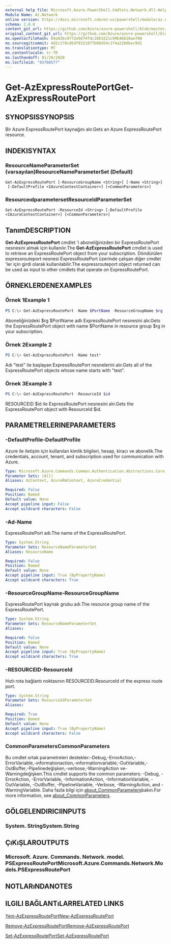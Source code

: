 ```yaml
---
external help file: Microsoft.Azure.PowerShell.Cmdlets.Network.dll-Help.xml
Module Name: Az.Network
online version: https://docs.microsoft.com/en-us/powershell/module/az.network/get-azexpressrouteport
schema: 2.0.0
content_git_url: https://github.com/Azure/azure-powershell/blob/master/src/Network/Network/help/Get-AzExpressRoutePort.md
original_content_git_url: https://github.com/Azure/azure-powershell/blob/master/src/Network/Network/help/Get-AzExpressRoutePort.md
ms.openlocfilehash: 69a03bc9772e9d74fdc1863221c99b46620ae700
ms.sourcegitcommit: 4d2c178cd6df9151877b08d54c1f4a228dbec9d1
ms.translationtype: MT
ms.contentlocale: tr-TR
ms.lasthandoff: 01/29/2020
ms.locfileid: "93760577"
---
```

# <span data-ttu-id="b62a3-101">Get-AzExpressRoutePort</span><span class="sxs-lookup"><span data-stu-id="b62a3-101">Get-AzExpressRoutePort</span></span>

## <span data-ttu-id="b62a3-102">SYNOPSIS</span><span class="sxs-lookup"><span data-stu-id="b62a3-102">SYNOPSIS</span></span>
<span data-ttu-id="b62a3-103">Bir Azure ExpressRoutePort kaynağını alır.</span><span class="sxs-lookup"><span data-stu-id="b62a3-103">Gets an Azure ExpressRoutePort resource.</span></span>

## <span data-ttu-id="b62a3-104">INDEKI</span><span class="sxs-lookup"><span data-stu-id="b62a3-104">SYNTAX</span></span>

### <span data-ttu-id="b62a3-105">ResourceNameParameterSet (varsayılan)</span><span class="sxs-lookup"><span data-stu-id="b62a3-105">ResourceNameParameterSet (Default)</span></span>
```
Get-AzExpressRoutePort [-ResourceGroupName <String>] [-Name <String>]
 [-DefaultProfile <IAzureContextContainer>] [<CommonParameters>]
```

### <span data-ttu-id="b62a3-106">Resourceıdparameterset</span><span class="sxs-lookup"><span data-stu-id="b62a3-106">ResourceIdParameterSet</span></span>
```
Get-AzExpressRoutePort -ResourceId <String> [-DefaultProfile <IAzureContextContainer>] [<CommonParameters>]
```

## <span data-ttu-id="b62a3-107">Tanım</span><span class="sxs-lookup"><span data-stu-id="b62a3-107">DESCRIPTION</span></span>
<span data-ttu-id="b62a3-108">**Get-AzExpressRoutePort** cmdlet 'i aboneliğinizden bir ExpressRoutePort nesnesini almak için kullanılır.</span><span class="sxs-lookup"><span data-stu-id="b62a3-108">The **Get-AzExpressRoutePort** cmdlet is used to retrieve an ExpressRoutePort object from your subscription.</span></span> <span data-ttu-id="b62a3-109">Döndürülen expressrouteport nesnesi ExpressRoutePort üzerinde çalışan diğer cmdlet 'ler için girdi olarak kullanılabilir.</span><span class="sxs-lookup"><span data-stu-id="b62a3-109">The expressrouteport object returned can be used as input to other cmdlets that operate on ExpressRoutePort.</span></span>

## <span data-ttu-id="b62a3-110">ÖRNEKLERDEN</span><span class="sxs-lookup"><span data-stu-id="b62a3-110">EXAMPLES</span></span>

### <span data-ttu-id="b62a3-111">Örnek 1</span><span class="sxs-lookup"><span data-stu-id="b62a3-111">Example 1</span></span>
```powershell
PS C:\> Get-AzExpressRoutePort -Name $PortName -ResourceGroupName $rg
```

<span data-ttu-id="b62a3-112">Aboneliğinizdeki $rg $PortName adlı ExpressRoutePort nesnesini alır.</span><span class="sxs-lookup"><span data-stu-id="b62a3-112">Gets the ExpressRoutePort object with name $PortName in resource group $rg in your subscription.</span></span>

### <span data-ttu-id="b62a3-113">Örnek 2</span><span class="sxs-lookup"><span data-stu-id="b62a3-113">Example 2</span></span>
```powershell
PS C:\> Get-AzExpressRoutePort -Name test*
```

<span data-ttu-id="b62a3-114">Adı "test" ile başlayan ExpressRoutePort nesnelerini alır.</span><span class="sxs-lookup"><span data-stu-id="b62a3-114">Gets all of the ExpressRoutePort objects whose name starts with "test".</span></span>

### <span data-ttu-id="b62a3-115">Örnek 3</span><span class="sxs-lookup"><span data-stu-id="b62a3-115">Example 3</span></span>
```powershell
PS C:\> Get-AzExpressRoutePort -ResourceId $id
```

<span data-ttu-id="b62a3-116">RESOURCEID $id ile ExpressRoutePort nesnesini alır.</span><span class="sxs-lookup"><span data-stu-id="b62a3-116">Gets the ExpressRoutePort object with ResourceId $id.</span></span> 

## <span data-ttu-id="b62a3-117">PARAMETRELERINE</span><span class="sxs-lookup"><span data-stu-id="b62a3-117">PARAMETERS</span></span>

### <span data-ttu-id="b62a3-118">-DefaultProfile</span><span class="sxs-lookup"><span data-stu-id="b62a3-118">-DefaultProfile</span></span>
<span data-ttu-id="b62a3-119">Azure ile iletişim için kullanılan kimlik bilgileri, hesap, kiracı ve abonelik.</span><span class="sxs-lookup"><span data-stu-id="b62a3-119">The credentials, account, tenant, and subscription used for communication with Azure.</span></span>

```yaml
Type: Microsoft.Azure.Commands.Common.Authentication.Abstractions.Core.IAzureContextContainer
Parameter Sets: (All)
Aliases: AzContext, AzureRmContext, AzureCredential

Required: False
Position: Named
Default value: None
Accept pipeline input: False
Accept wildcard characters: False
```

### <span data-ttu-id="b62a3-120">-Ad</span><span class="sxs-lookup"><span data-stu-id="b62a3-120">-Name</span></span>
<span data-ttu-id="b62a3-121">ExpressRoutePort adı.</span><span class="sxs-lookup"><span data-stu-id="b62a3-121">The name of the ExpressRoutePort.</span></span>

```yaml
Type: System.String
Parameter Sets: ResourceNameParameterSet
Aliases: ResourceName

Required: False
Position: Named
Default value: None
Accept pipeline input: True (ByPropertyName)
Accept wildcard characters: True
```

### <span data-ttu-id="b62a3-122">-ResourceGroupName</span><span class="sxs-lookup"><span data-stu-id="b62a3-122">-ResourceGroupName</span></span>
<span data-ttu-id="b62a3-123">ExpressRoutePort kaynak grubu adı.</span><span class="sxs-lookup"><span data-stu-id="b62a3-123">The resource group name of the ExpressRoutePort.</span></span>

```yaml
Type: System.String
Parameter Sets: ResourceNameParameterSet
Aliases:

Required: False
Position: Named
Default value: None
Accept pipeline input: True (ByPropertyName)
Accept wildcard characters: True
```

### <span data-ttu-id="b62a3-124">-RESOURCEID</span><span class="sxs-lookup"><span data-stu-id="b62a3-124">-ResourceId</span></span>
<span data-ttu-id="b62a3-125">Hızlı rota bağlantı noktasının RESOURCEID.</span><span class="sxs-lookup"><span data-stu-id="b62a3-125">ResourceId of the express route port.</span></span>

```yaml
Type: System.String
Parameter Sets: ResourceIdParameterSet
Aliases:

Required: True
Position: Named
Default value: None
Accept pipeline input: True (ByPropertyName)
Accept wildcard characters: False
```

### <span data-ttu-id="b62a3-126">CommonParameters</span><span class="sxs-lookup"><span data-stu-id="b62a3-126">CommonParameters</span></span>
<span data-ttu-id="b62a3-127">Bu cmdlet ortak parametreleri destekler:-Debug,-ErrorAction,-ErrorVariable,-ınformationaction,-ınformationvariable,-OutVariable,-OutBuffer,-Pipelinedeğişken,-verbose,-WarningAction ve-Warningdeğişken.</span><span class="sxs-lookup"><span data-stu-id="b62a3-127">This cmdlet supports the common parameters: -Debug, -ErrorAction, -ErrorVariable, -InformationAction, -InformationVariable, -OutVariable, -OutBuffer, -PipelineVariable, -Verbose, -WarningAction, and -WarningVariable.</span></span> <span data-ttu-id="b62a3-128">Daha fazla bilgi için [about_CommonParameters](https://go.microsoft.com/fwlink/?LinkID=113216)bakın.</span><span class="sxs-lookup"><span data-stu-id="b62a3-128">For more information, see [about_CommonParameters](https://go.microsoft.com/fwlink/?LinkID=113216).</span></span>

## <span data-ttu-id="b62a3-129">GÖLGELENDIRICI</span><span class="sxs-lookup"><span data-stu-id="b62a3-129">INPUTS</span></span>

### <span data-ttu-id="b62a3-130">System. String</span><span class="sxs-lookup"><span data-stu-id="b62a3-130">System.String</span></span>

## <span data-ttu-id="b62a3-131">ÇıKıŞLAR</span><span class="sxs-lookup"><span data-stu-id="b62a3-131">OUTPUTS</span></span>

### <span data-ttu-id="b62a3-132">Microsoft. Azure. Commands. Network. model. PSExpressRoutePort</span><span class="sxs-lookup"><span data-stu-id="b62a3-132">Microsoft.Azure.Commands.Network.Models.PSExpressRoutePort</span></span>

## <span data-ttu-id="b62a3-133">NOTLARıNDA</span><span class="sxs-lookup"><span data-stu-id="b62a3-133">NOTES</span></span>

## <span data-ttu-id="b62a3-134">ILGILI BAĞLANTıLAR</span><span class="sxs-lookup"><span data-stu-id="b62a3-134">RELATED LINKS</span></span>

[<span data-ttu-id="b62a3-135">Yeni-AzExpressRoutePort</span><span class="sxs-lookup"><span data-stu-id="b62a3-135">New-AzExpressRoutePort</span></span>](./New-AzExpressRoutePort.md)

[<span data-ttu-id="b62a3-136">Remove-AzExpressRoutePort</span><span class="sxs-lookup"><span data-stu-id="b62a3-136">Remove-AzExpressRoutePort</span></span>](./Remove-AzExpressRoutePort.md)

[<span data-ttu-id="b62a3-137">Set-AzExpressRoutePort</span><span class="sxs-lookup"><span data-stu-id="b62a3-137">Set-AzExpressRoutePort</span></span>](./Set-AzExpressRoutePort.md)
